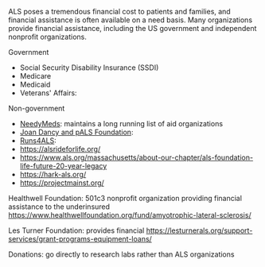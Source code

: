 ALS poses a tremendous financial cost to patients and families, and financial assistance is often available on a need basis. Many organizations provide financial assistance,
including the US government and independent nonprofit organizations. 

Government
- Social Security Disability Insurance (SSDI)
- Medicare
- Medicaid
- Veterans' Affairs: 

Non-government

- [NeedyMeds](https://www.needymeds.org/copay_diseases.taf?_function=summary&disease_id=151&disease_eng=Amyotrophic%20Lateral%20Sclerosis%20%28ALS%29&dx=18&drp=als): maintains a long running list of aid organizations
- [Joan Dancy and pALS Foundation](http://JoanDancyAndPALS.org): 
- [Runs4ALS](https://runs4als.org/): 
- https://alsrideforlife.org/
- https://www.als.org/massachusetts/about-our-chapter/als-foundation-life-future-20-year-legacy
- https://hark-als.org/
- https://projectmainst.org/

Healthwell Foundation: 501c3 nonprofit organization providing financial assistance to the underinsured 
https://www.healthwellfoundation.org/fund/amyotrophic-lateral-sclerosis/

Les Turner Foundation: provides financial 
https://lesturnerals.org/support-services/grant-programs-equipment-loans/



Donations: go directly to research labs rather than ALS organizations
